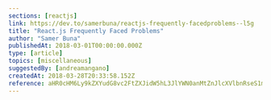```yaml
---
sections: [reactjs]
link: https://dev.to/samerbuna/reactjs-frequently-facedproblems--l5g
title: "React.js Frequently Faced Problems"
author: "Samer Buna"
publishedAt: 2018-03-01T00:00:00.000Z
type: [article]
topics: [miscellaneous]
suggestedBy: [andreamangano]
createdAt: 2018-03-28T20:33:58.152Z
reference: aHR0cHM6Ly9kZXYudG8vc2FtZXJidW5hL3JlYWN0anMtZnJlcXVlbnRseS1mYWNlZHByb2JsZW1zLS1sNWc
---
```

